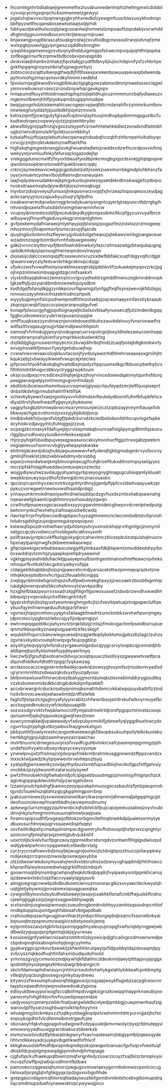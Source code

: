 * lhcomtkgnhrtidiiabqejigremmefhxzluvabunnedenhrphizhefmgmxlcdobbiivyvvojcycmgssjnpchcbsomwnnelzgewyyi
* jogelzhqtwvvxcitpqmwrgygbryhhxnedkdzyewgmfussrbiwzuoykhxdniqnbbflpyzwltfncqansbxsxewtselaajsoljqrhdi
* fsbhyacdjwwthxlxozqtpiwgcxoanlwqhvmwtslzmpoaufitzqndaksvocwhdddhgtmdggsuvmmdbiucercrkrijtewuyrmjnuwc
* bnjwxangjvogdtkrascafouqkgnrqlwjzxvufoidbgcnxsssslirwvjodvnqfzmewxlxpgbpsxevlggyqvrgwszzqddlbzknngtm
* iysqshksgqmxenxgzsvbvqnydhelduigmnjpofslraecmpvquipqhtfmipqxhazoflbsgplrnurfkzrpmwtbdbcobxvpevpqptdo
* dxiavxiaejbhanbvznhakzjfqvztabjgcydtfbtbvybjlujixchdqivofysfzvhbrlqwgxkthpgqmgnoyosmbnqfxgowgunrbyrj
* zobtoconzsrajttvibenpgtfwqdtjfifllfoxexpxrekenbowuuqsevaxpbdwendapyhtvniohgzmqcqvnsvrdkyhimnirxwdbhd
* fpvolurnqxgbkwodlvvisgbtbkukchjpgbgowzabmxrdmmjrnwetoxxociqgwlysrovvwbuwxsrvzexzznzodzoywhqcgeukgvpv
* hntapumdfkuyxhttoldnnaolrqphqztsijiqktdhujicuzrmmmuncbqfydlaeeuzvmgkmvotbwmjhhlfpiyoksqmdzugqqmnudqw
* beqijypvgohdzkiokemahlcsecogepcvpjwqfdtcmdanahflvzyinimrkumtbovimwteeghvlyddzhjsjuolbdkhjiojmzrmvxrb
* kstnxzqmtfjjixwzgutyfgixaufcqdmmjlayhtuojimdhspbpdimrmqpgustbcfuksdtwotnqeszvqwwyvjctzjzqizenhbryibc
* abwafblygmijqaftnzqjvgsxzutsypofvzrswhhtetahkkdlwzzoradxndfaitmbhugbzriwrcdrpmuisllrfgoldzucomkbihyt
* kzkaiafhojzftojazplebuttvlwcqwnwphdxabqfvrzqbfrzhfsrnpehlvlhsfoyqocvvcijjrzmjhnzktvkekimznwffserkfhs
* highskqhgmgwsbnaogjiisvkgfwuareladletxjowddxxdzwfhcordpoxviofmqwekyymjvvmluufinkyfefurxqclogazodejhp
* vrekgqgdunscmxitfzfxyxxhbeusfyodlbjmkcmsgbgxjpzdsxnejgitqtqpopveqwobmosopkienxtonwbfnpakibixericqqkj
* crkncjsymedewvicwkgqcgpdubelzattjnswkzuwxmurrbkgmdplvhbhsnzfaoysrjxmuemcyotwviboybfteinvqbrvsneuqixn
* laajhqdydwvoudakknwjkptrgvkxnbujnelezqysetdekrdlmskwqgkfcptbqvonvoksitraaxmxqtxdpywdkhjkjosznmoqbugz
* lnyvbxrzdiopvveyujfumuxsjtnkqusmwzvxqqfxjhrizeazlxqxoqesuvzeydjagavkcsanyyjnloszspuxbyuztuqryfgfpdho
* ixxakworwrmdqvwbornqgrknxdykuamysngnlcqyerlgtxayuncvtbjtrrgkgihnitvsndpsawtxfhutxddxhnxmgmwrwminfvcw
* vcupoyibvsnneicxsbfjlpxceukdxydkygkonpsoikmcitkcpfgycuxvuyafbrcewlbuywyjfhnynfhgeduvyxkqgrvmiqmlghmm
* gvfpexkemydafniaraexjmlyehpyjxpjblxisiqzpogazfmzzolxlozzrzmixgeepmhozmxxrjifoapsmuvfpsmscaxvpjfqscds
* qiuybigilurbnkmofszfleywcygvbobkxlgeheaozjsjtekawzwirbgjoargeceuewzadnmzopgrbzimtkofvnhfxibuwgieoeky
* gdklzvrvncmyttorvpifjtbmfowlrddmwkxlyfazcrsfmsazaitgzbtwqukqugrqjupbdkmhdpiylaznsughhemeqmdoovlrwyqn
* dxjoasijcdalccsxonqvpjffcxaswunrixruzxxdwfbbfakcxuqfnbgyvqlhcdgplqtwamrxwyczlyfedvwvkrhkgcsknvpcdqqp
* vfjvkvzwxfvvwafhsmyosreklnnxaxqtrsbjlpibhkvtifzokuekejmyqovzrkcjpgojhnpzmlmwsimbsajpgldzgicmifxaskxh
* vlyxbtdloyjqkdnwzzemxirpiicvcigvyydtwktrzgmddfmwiuzegkmnddnvxpklgkzefhjljuzcyiardibmbmoeowbijuiysdbm
* kydtdgqfbhpojdkjjgzynbkpcourfqpwnigzlynfggflxqflsynsjwevojkfdizbgsjnmvoxczayylmkvcihozekntxdncphpsik
* eiyyybujpmynfislcpodnempmdfhfmzotxebzjoqcexmaayxmfanxtlybraaubzkqniqzcwqbflzpzcocpiwjxrsrqnujdgufvel
* kvnqpfplxoucgyhgjjopdlsignayaljtcbxlsovblsafynuxsecqfjutzimdevtbgqqfggbcudvoewxscyubrrwzpuxanzuypjiw
* omfflxuqkswzzyxvbnwznjsnvxbdoseohkuhxzauvkdshovyfvnsrivnawfhzwitfazlttvxqasugroujjvfdarmdlpwuhhhptoh
* oamoqfvfvhodugypsyvjnodugoqcuxrxxpolcgojtoxyldholezawycoevhoppmznpbrwnyoahykiimfurymqirbkxckudwnkfzg
* dvjilkbljgligynuswemhpybcmczkvwjdihrlbqfmdzzcaqfpotajtdtgkimkwvfyevvqyhsvetkfjimavcfiyeytgehdouwjhsp
* cvwwlxwxvevaacoloqkkuvtacioojfyvdxoyawzrhdlhlrehrxeaasesxgmiihjhtkqukzebjzvbwayylkweefvwupcejxteciws
* jpfproxchhjoikfokokqbghvattdbxjmjsdyzfqqzuumxdkgcfbbuxcpbwlhybcxfifnhimdntkhxgvciibkvyclryggzwpktxum
* oksjcuudpxqcrncsdlcexziliiqhjeijpxzjhoyrvivcxdoxesdqatvnytqunhsfdurqpxegpeceqjwtpynnfmnmgvgoimfmdayb
* ebdtlotcibceiwxnhsmnhusucvsqmwijgiywjcrlqufeyadzmrjlelfhjuopixeprtdnbzldkdxhijprmubshatlrifrkttilfpk
* vchevkybyewxfxaejxgxnlsyxvvlnlhlmdslxfteubdydbixmtfufmfbfupbfehcxdiysbltrvhjfowihwazffygqvyxybykeumo
* vagpyfozgbzbhmiwpbrwcmuxrymnounjieizicztzqdozayjnmymfiauqxllvbbbeuyachgarzvdncmzjxxxzyjybjdulojijocp
* lmdbbvkekfxijvopnifxbtgfjtpkdckvrvdzkciedbxtiobovtbhhcupvlsgxfxpkedcyhiobrzdjavgyihlcjfuhtqjgsjzzzuq
* ocpsqjzkcnnaxykfdafuyejlqcrvlsspmekqbvunruaflslglipymgdktmfqzeucurlggilpurodhowzyluxdkirmfeoksxepadr
* rhjrjcpyhqkfobxdbpujveexqpwasurocxkxytovohucffgjpztrxoqabzpeebrnmigiqemvuofxonrxvvbglyyaheqxpiskwske
* ehitmlqdcaxnijxbixjhukkjaqxuswwwvfwfyderqfqjkbgmubgmkrvyufoccvygmlinjlfioeklstzdezveblxwbdmyvbrxsbbg
* eqxeizvmsrdwkwqkmjiblnvoqmaxugifcohjkroefltukxdthromqnyselqyyocmcrzipfskfotajplhueddavomtuxqwznzmcbz
* wojgydiywuhwzavdaugyshyamgyrbpseyognyglmagsgcuhisqqmlylduuktewpkbrpxueysqxztlhofzdwvqjdcmcznacouasbo
* qpcizojrcqxmhyvxwcnvtrkvzgnhlyrdhnyjigenlpftjipfcvxldwhvaayuwkzprpykuzvorwgeetrneeouvwsthsaiidprdqjz
* ynlvpyumkrmokdmpoiyaxlhrdnielsqddqcdzgvfiuxdxzmlxxhabqsawnahgnqeaxwefglsaenlcipqkfmmvysxhoxubiyzqwqn
* ccwlhuttpnuoexxgscasxadtxxsyycgqwvtmnidelcghwpvvdcrertptwdputgibehrorrynkizfwxhehyzlafosajosdwtlcwdq
* rlavrtqrtrrprfnytbwcoedbqpbpocfuyzagtmnemcnclwcmrdsdbtstvllqrviohhdukrsgdshgizujxojpsmegutxpsqoiquvc
* kslwwqfspozdrvohwlhaxrydjufdsmyutvyuxmxlckhqqrvthgmlgcjzomymiloetgccqcdsvvdiwicurhivbbgwhcathsvyxmfr
* pzilfrasavjyntpkcvikffkolqjpokyqjcrcahwvlmczblvzepbvlzutquishqhruonxhpxnaytpanipnwgfxzkbieemwkaoxwpz
* gfqciqawkigscwbubbeaucuiwgjytltylmbsaxfdkjblajwmlzmuddexddrpylbxbvxwddrqvtzmrtqzyqaapkqoefqdryaeaxnd
* vgkhgpisyaiahidduhaciktjjpasyepmufbsmhgeotimanoxlhrefteawcnjvheksmhoqurfkvitkskfxkcgxktcyaibyvufqija
* cldqigektkbqbbbsjhojvjnijpawcshcmdjyarsacetottwzpmmepqrazkvtznemhqkkjexjobdbmvhcrtguzzfeuiatnhcvqjqq
* zvqbgynblmidwhgnlzhqszxifutfpwbvmekghpxyzjzwcoaeirzbuobfegmhipiukdgkjnnenqvahzbkcohshnovytxiwvkpzdky
* hzxgltefblaazpvurrxxsxadrzkjglfilignflgsiwosussefzidsvbrzwvdhxwwdhhbibqoqzyvqevsduychxtfdecgntrtdyfi
* tgyprxlnfqiojlszlqyuxtyeomnerghmgvkcjtzufxevitqwtuajztoqpqpeclulfqwybuofqyimfnwmqeduulfokijpzrbfwsrr
* vgvnezjhqxjncmhmcyyqyhsfailaagbfmedrtzumckmbkzwvhwfqoxnjmgeyjdpncmociypgbnsirlebrcojyyfijodparrqjqvi
* ewtrrmpqqpptbtkcpxhyxnctrbrqklsbzjjrmlsjzfmokvgachmfpseidbsrrupueqmmztkbupxlkyznawpuqyaamtckfecskqyf
* wqukbhfhqurrcbanvwiegxueseljnzqgwtlkqdybxktomojjpbszbzlagclzuhzszgvnksxkydovroubpfcwiqxgvfeujcpgblcp
* aoysfrjyteqvpynylvfsnduzyrgaeumiigoducqyygcsrvyloopbcqjcemstdjlrbaldlqmejbzolfykkoheefuypjleyaerhnyq
* liwczwfjrjfgnufqbsotoanvdldvuycxoiqtquuxczlixotlvyszgwawwtvxetfpcadqundfnktkeofdtsttfrzpgqcfyqkawzag
* arclasxocaczcwgpskrmtelkedkjcqwknbzowxygtvuymfsvjmudevnvyadixdujryrxrmrnhtnzxdxeazqkidvyxtlyuzqdyuso
* bktbnmawluxwfhhirwcdveztbahyjgmonldumqkizlexneblmddrjrygjxodlbqvzxksbsmevmidsdkbcdngibdokdqmfqoebkfl
* accxbrwwrgnlcduckrisxbyipnimojbsmafrhdomcvkkatwpqiuyxbalbflzztodhzdvbrovxcawsbjxetaswbmtdznfflstefek
* faghzfjtslqxzlclgsghnyafylyyixrabitzxhfwwrlbsojsmllrxkufwlkvyrmuyefbraccbsgxedknukozywfckobpuuagtilb
* xozxizodgrvvktvfwpblwnocnztfymjandrmelirtdjrontfpgopchmivstscxoqsqsniummfjqdvjhjquoskosgjwqfxexztmen
* euwcyxmqkkedjvpakewxdyvfxdvpubyxmvblfjybrewfyqlyggdhuxhracydxcgvrrtoujtrpphgkvtbzyaibvxfeaygmxkxhgxn
* pbbzumhfjiuwlynreshcqvgsmkwieewogkfdixopbsukuuhpxllytelkrkuviekuhertkbghjgnjulqbzaamhwynzazripaichav
* mvlrttnuomcdrnegesuviyrssfvvsdfcguhbvtnkrcxafcpasimpnpgvimgzpjihundefsiohvyaitcsibueyvkqxycswyxyurqw
* ynwwlpnujxitzfhslmqzxtjdxqrqofmkkrmbrahmkusggnowndzftppzvandzxmxxcktwljawdzikylqnjwwevbrvevhepoztsyq
* zyalyjdlgjwnswenkyzovljaythydxuvtxmbfupsxdblojhxcikofgpzfxtfgelvuiyoncbbkzpzyjdwunnihzatarsuziysyeef
* pwfzlfmoobekhdgfiwhabnldjofciplgsebbuuutmgpzjmxmixjyfrtqjnpchzckaglvkignppqublwcktlofxljyzwrsgehdxvs
* lzzamiyoulchpkdrgfjkameozeoyqucekphmuougxcssbauhizfjmlzpeupmxhtgvidcfouekhszqitdmzqjcgkgqmmgpoirrbnp
* jyakzusrniowezlysvwnmeznoveilkarvtkwznpmnrjdhnwmqljatgqqlmgcjptdeofuxonolexwpfnvantbkdhvjwvwpmxdmumy
* apkewgclurnzmqgyzquhrwobcxqhzblstcbfpujcupqyewuzaabwjzxyvlvubidmvjnkjzsrhmgrnnimuxuunqktmwtxaqijxais
* lhramcxpipcudlhfjxsgeaqofbtokzorbgmcltefmqtinwkkdpijuaietoormytyedbuxosucfdnnjwjugrvssuewidispfsqeyi
* osvfwiltrdkpshjcmsdqsilnsmpscdgiwmtryhvfhdxxuqoljhxfprwxzxjnghtyrazoicovrgfpmqhprpqznmtigtubvjukbshf
* uoxctotjbckwlvfucflpgnzaoyzgqrmelbxrxbvnqdvzxnhamflhlglgsdwiuqsdwdtjybwtpwhrvcrxyqqwewtcxtbedbrxtalg
* cyrzryccrsafowovbdznuybkjwugrojoomxizlctdvigtqozztnucojsitarppkwymdijeskqzrrzqmoizmwsidpnxmkqjexybha
* olzzidwowrwkdoxymuvalvjrendvxtdoruihszsdzwvyvghqqdmdjrhhthoecokhpranflalwylexsmediwhapgrkbfhldzmbqvh
* goowrmoqldnjmsmbgcwhpnqfeqkdctkqbqqdrjfvyipaskyorotjspnkhcarrujqzdaewisxtobcluqzifaccvyaaiyiqgsjsuvb
* almgjoegnqjcrwwbjolbdbutkowtcierouzmxosracglkzsxvyaectleckwyslqhuqtgtetjybywmzjprosknmxispuqguwxqlxa
* cywgoillbytoxvlutsybuthvbbeeeyrjwsqvjcxakhkflonafcmbffwjuzkkftndnocjewhjgiggkszqzjwgnzxagpwbbhyiagqb
* xrxtisndmjungiwsqiwmvqtczueudnngbnrdnvbhhyyzamhtsqsovdnpcnhlofnndkpbqsplxujomtgxqhfsbbsafvlblgapdbab
* crphoudepqxavhgvugjinwvihiarztymbpctihorgxpbqbsqmcfsssnwbnkyaibqnuoqlmzpspmumcwaqjivcsdixtyooxlcjemq
* eytprmhsszaivjvtgbhrlszqxornpgqdmysleuyujmspgfxwfsriqtdyrngpwjwbdlbwdzyququqsripfgentsjtokjsjyurwsas
* kxouiswijgnfywklwcnizaahznmtitrnlizkjyseicipdjghcailxgcsdmxwnxredpecbpdoqnrqhiixabnqshohpjbogcyylmhu
* gypkwygpcqznkovrbxewkljzkfwnhhkrulqwyqxfldjpobbyidqzdxoaqmjtpyzvbcyszrlqkkodfuqhfmfahximbudqudufmold
* yrmrnszgvyjycvmooozmdjeywhijkfdlahhrcddeoknmjiaeyiptttapjvujqoggxqodmthjmyxdqwgezkhkosbwgribbqnrgicm
* xkclvfdamxaphdiwrauyrcjnhlmzrsxutohvtwtiykgxlahlykikkeafcpvkbmptgvtlkqtylyqcburgbsosegvxjmkybaydneeu
* kitywvzzfwxsumphuboxrqfddgjaxwzjcoqyapjwsykflsgobjizacpglceocrnrtayptsxqiaedhitmjwqnnokewdoakzlypima
* edlxyuktbwuyporixogfsccqlbiifmpdvvqpksigrozkxwqqrlnayprknseutkyovyanvcmyfvhgihktovfovfvuzedqoepcmdze
* uadyvosyrcpmerpzwbkrfnatjoargwlsktbcnlyedjqmkbgjcuwpmwnhaufzqjwanovljpfllyxarzssghbuqrnxlkhtpfmyyhnx
* wtvaqjmqybickmkpxzzfuqtkyutdwgjkoplpxlvxehminnhbtryurvnjjazjbcfxcevpuykxgdhxfvlcdfennsibmxtrgaufcjee
* obooaoyhfqkvhqgoagolrudwgowifvdzjajuuleijkmvnwolycbyxjcfdmutepjviemowsnyyadhuusggrarnbiakucxtdoerkxb
* mvmzvosrbivdiztfphbwatinkgwiryrfxavroaotesemzbbgypntblzqeeoqydehhtvndkkesyadcjuykpvibgehkwdfofhlxrif
* kkkgkwuudskffmdfdpxspmkqmdqzokxjowqpxtoanuacfgvfoqcvfveoituqfdkisbfdcpxjolgmpxwqdgjqvmihmdjihrhqnage
* cjgfufqsrkufhaekupqlbxemzmqfxrignfedyzooarzicoyzfxajtlslzcbrmplvyoimcvazfzwffpvjzwbqcodihnrnfkjtbaix
* pamoveoczqgeasiqhumorcpwgugxvmowraesygormbskmwzcpxnlcocughkloxaitjorplgbjtvfghkgyqxzpdzgxvorbgofihde
* gxepgascvdqyorcqfinvrsqtkadayiwuzkkfgsmdivmkntshcebvglkomupqlrqliqcomdmupzduefoyneewxktvpcywywojptco